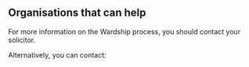 ##  Organisations that can help

For more information on the Wardship process, you should contact your
solicitor.

Alternatively, you can contact:
